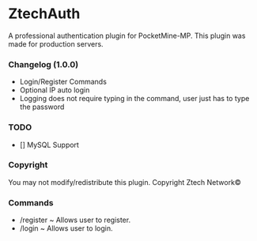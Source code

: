 # ZtechAuth
A professional authentication plugin for PocketMine-MP.
This plugin was made for production servers.

### Changelog (1.0.0)
- Login/Register Commands
- Optional IP auto login
- Logging does not require typing in the command, user just has to type the password

### TODO
- [] MySQL Support

### Copyright
You may not modify/redistribute this plugin. 
Copyright Ztech Network©

### Commands
- /register <password> ~ Allows user to register.
- /login <password> ~ Allows user to login.
